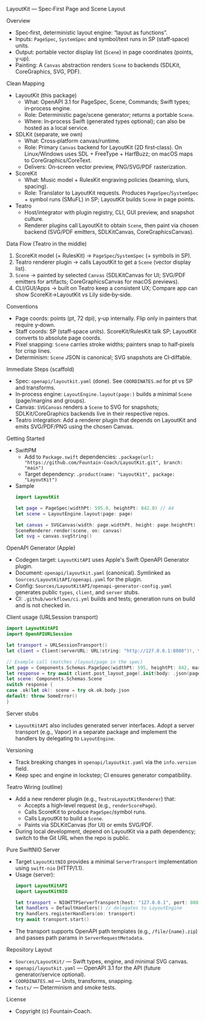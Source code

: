 LayoutKit — Spec‑First Page and Scene Layout

Overview
- Spec‑first, deterministic layout engine: “layout as functions”.
- Inputs: `PageSpec`, `SystemSpec` and symbol/text runs in SP (staff‑space) units.
- Output: portable vector display list (`Scene`) in page coordinates (points, y‑up).
- Painting: A `Canvas` abstraction renders `Scene` to backends (SDLKit, CoreGraphics, SVG, PDF).

Clean Mapping
- LayoutKit (this package)
  - What: OpenAPI 3.1 for PageSpec, Scene, Commands; Swift types; in‑process engine.
  - Role: Deterministic page/scene generator; returns a portable `Scene`.
  - Where: In‑process Swift (generated types optional); can also be hosted as a local service.
- SDLKit (separate, we own)
  - What: Cross‑platform canvas/runtime.
  - Role: Primary `Canvas` backend for LayoutKit (2D first‑class). On Linux/Windows uses SDL + FreeType + HarfBuzz; on macOS maps to CoreGraphics/CoreText.
  - Delivers: On‑screen vector preview, PNG/SVG/PDF rasterization.
- ScoreKit
  - What: Music model + RulesKit engraving policies (beaming, slurs, spacing).
  - Role: Translator to LayoutKit requests. Produces `PageSpec`/`SystemSpec` + symbol runs (SMuFL) in SP; LayoutKit builds `Scene` in page points.
- Teatro
  - Host/integrator with plugin registry, CLI, GUI preview, and snapshot culture.
  - Renderer plugins call LayoutKit to obtain `Scene`, then paint via chosen backend (SVG/PDF emitters, SDLKitCanvas, CoreGraphicsCanvas).

Data Flow (Teatro in the middle)
1. ScoreKit model (+ RulesKit) → `PageSpec`/`SystemSpec` (+ symbols in SP).
2. Teatro renderer plugin → calls LayoutKit to get a `Scene` (vector display list).
3. `Scene` → painted by selected `Canvas` (SDLKitCanvas for UI; SVG/PDF emitters for artifacts; CoreGraphicsCanvas for macOS previews).
4. CLI/GUI/Apps → built on Teatro keep a consistent UX; Compare app can show ScoreKit→LayoutKit vs Lily side‑by‑side.

Conventions
- Page coords: points (pt, 72 dpi), y‑up internally. Flip only in painters that require y‑down.
- Staff coords: SP (staff‑space units). ScoreKit/RulesKit talk SP; LayoutKit converts to absolute page coords.
- Pixel snapping: `Scene` carries stroke widths; painters snap to half‑pixels for crisp lines.
- Determinism: `Scene` JSON is canonical; SVG snapshots are CI‑diffable.

Immediate Steps (scaffold)
- Spec: `openapi/layoutkit.yaml` (done). See `COORDINATES.md` for pt vs SP and transforms.
- In‑process engine: `LayoutEngine.layout(page:)` builds a minimal `Scene` (page/margins and groups).
- Canvas: `SVGCanvas` renders a `Scene` to SVG for snapshots; SDLKit/CoreGraphics backends live in their respective repos.
- Teatro integration: Add a renderer plugin that depends on LayoutKit and emits SVG/PDF/PNG using the chosen Canvas.

Getting Started
- SwiftPM
  - Add to `Package.swift` dependencies: `.package(url: "https://github.com/Fountain-Coach/LayoutKit.git", branch: "main")`
  - Target dependency: `.product(name: "LayoutKit", package: "LayoutKit")`
- Sample
  ```swift
  import LayoutKit

  let page = PageSpec(widthPt: 595.0, heightPt: 842.0) // A4
  let scene = LayoutEngine.layout(page: page)

  let canvas = SVGCanvas(width: page.widthPt, height: page.heightPt)
  SceneRenderer.render(scene, on: canvas)
  let svg = canvas.svgString()
  ```

OpenAPI Generator (Apple)
- Codegen target: `LayoutKitAPI` uses Apple's Swift OpenAPI Generator plugin.
- Document: `openapi/layoutkit.yaml` (canonical). Symlinked as `Sources/LayoutKitAPI/openapi.yaml` for the plugin.
- Config: `Sources/LayoutKitAPI/openapi-generator-config.yaml` generates public `types`, `client`, and `server` stubs.
- CI: `.github/workflows/ci.yml` builds and tests; generation runs on build and is not checked in.

Client usage (URLSession transport)
```swift
import LayoutKitAPI
import OpenAPIURLSession

let transport = URLSessionTransport()
let client = Client(serverURL: URL(string: "http://127.0.0.1:8080")!, transport: transport)

// Example call (matches /layout/page in the spec)
let page = Components.Schemas.PageSpec(widthPt: 595, heightPt: 842, margins: .init(top: 48, left: 36, right: 36, bottom: 48))
let response = try await client.post_layout_page(.init(body: .json(page)))
let scene: Components.Schemas.Scene
switch response {
case .ok(let ok): scene = try ok.ok.body.json
default: throw SomeError()
}
```

Server stubs
- `LayoutKitAPI` also includes generated server interfaces. Adopt a server transport (e.g., Vapor) in a separate package and implement the handlers by delegating to `LayoutEngine`.

Versioning
- Track breaking changes in `openapi/layoutkit.yaml` via the `info.version` field.
- Keep spec and engine in lockstep; CI ensures generator compatibility.

Teatro Wiring (outline)
- Add a new renderer plugin (e.g., `TeatroLayoutKitRenderer`) that:
  - Accepts a high‑level request (e.g., `renderScorePage`).
  - Calls ScoreKit to produce `PageSpec`/symbol runs.
  - Calls LayoutKit to build a `Scene`.
  - Paints via SDLKitCanvas (for UI) or emits SVG/PDF.
- During local development, depend on LayoutKit via a path dependency; switch to the Git URL when the repo is public.

Pure SwiftNIO Server
- Target `LayoutKitNIO` provides a minimal `ServerTransport` implementation using `swift-nio` (HTTP/1.1).
- Usage (server):
  ```swift
  import LayoutKitAPI
  import LayoutKitNIO

  let transport = NIOHTTPServerTransport(host: "127.0.0.1", port: 8080)
  let handlers = DefaultHandlers() // delegates to LayoutEngine
  try handlers.registerHandlers(on: transport)
  try await transport.start()
  ```
- The transport supports OpenAPI path templates (e.g., `/file/{name}.zip`) and passes path params in `ServerRequestMetadata`.

Repository Layout
- `Sources/LayoutKit/` — Swift types, engine, and minimal SVG canvas.
- `openapi/layoutkit.yaml` — OpenAPI 3.1 for the API (future generator/service optional).
- `COORDINATES.md` — Units, transforms, snapping.
- `Tests/` — Determinism and smoke tests.

License
- Copyright (c) Fountain‑Coach.
